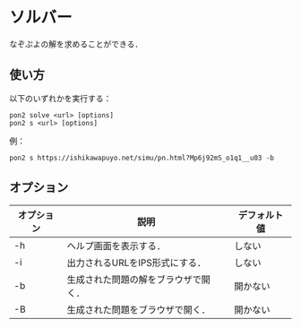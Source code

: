 # ソルバー

なぞぷよの解を求めることができる．

## 使い方

以下のいずれかを実行する：

```shell
pon2 solve <url> [options]
pon2 s <url> [options]
```

例：


```shell
pon2 s https://ishikawapuyo.net/simu/pn.html?Mp6j92mS_o1q1__u03 -b
```

## オプション

| オプション | 説明                                   | デフォルト値 |
| ---------- | -------------------------------------- | ------------ |
| -h         | ヘルプ画面を表示する．                 | しない       |
| -i         | 出力されるURLをIPS形式にする．         | しない       |
| -b         | 生成された問題の解をブラウザで開く．   | 開かない     |
| -B         | 生成された問題をブラウザで開く．       | 開かない     |